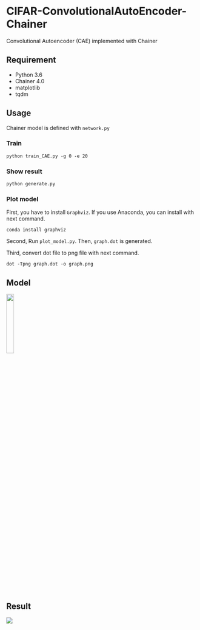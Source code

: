 # CIFAR-ConvolutionalAutoEncoder-Chainer
Convolutional Autoencoder (CAE) implemented with Chainer

## Requirement
- Python 3.6
- Chainer 4.0
- matplotlib
- tqdm

## Usage
Chainer model is defined with `network.py`
### Train
```
python train_CAE.py -g 0 -e 20
```

### Show result
```
python generate.py
```

### Plot model
First, you have to install `Graphviz`. If you use Anaconda, you can install with next command.
```
conda install graphviz
```

Second, Run `plot_model.py`. Then, `graph.dot` is generated.  

Third, convert dot file to png file with next command.
```
dot -Tpng graph.dot -o graph.png
```

## Model
<img src="https://github.com/takyamamoto/CIFAR-ConvolutionalAutoEncoder-Chainer/blob/master/graph.png" width=20%>

## Result
<img src="https://github.com/takyamamoto/CIFAR-ConvolutionalAutoEncoder-Chainer/blob/master/result.png">

